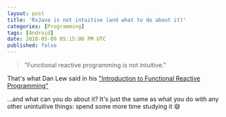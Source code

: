 ```yaml
---
layout: post
title: 'RxJava is not intuitive (and what to do about it)'
categories: [Programming]
tags: [Android]
date: 2018-05-09 05:15:00 PM UTC
published: false
---
```


<!-- May 10, 2018 01:15:00 AM Philippine Time -->

> "Functional reactive programming is not intuitive."

That's what Dan Lew said in his ["Introduction to Functional Reactive Programming"](http://blog.danlew.net/2017/07/27/an-introduction-to-functional-reactive-programming/)


<!--more-->


...and what can you do about it? It's just the same as what you do with any other unintuitive things: spend some more time studying it :smile:
